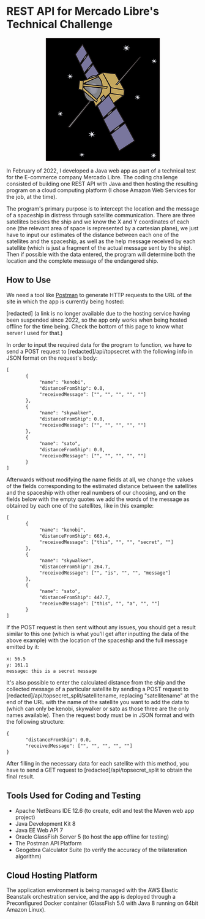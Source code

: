 # REST API for Mercado Libre's Technical Challenge

<p align="center">
  <img src="src/main/webapp/images/sat.png" alt=""/>
</p>

In February of 2022, I developed a Java web app as part of a technical test for the E-commerce company Mercado Libre. The coding challenge consisted of building one REST API with Java and then hosting the resulting program on a cloud computing platform (I chose Amazon Web Services for the job, at the time). 

The program's primary purpose is to intercept the location and the message of a spaceship in distress through satellite communication. There are three satellites besides the ship and we know the X and Y coordinates of each one (the relevant area of space is represented by a cartesian plane), we just have to input our estimates of the distance between each one of the satellites and the spaceship, as well as the help message received by each satellite (which is just a fragment of the actual message sent by the ship). Then if possible with the data entered, the program will determine both the location and the complete message of the endangered ship.

## How to Use

We need a tool like [Postman](https://www.postman.com/) to generate HTTP requests to the URL of the site in which the app is currently being hosted:

[redacted] (a link is no longer available due to the hosting service having been suspended since 2022, so the app only works when being hosted offline for the time being. Check the bottom of this page to know what server I used for that.) 

In order to input the required data for the program to function, we have to send a POST request to [redacted]/api/topsecret with the following info in JSON format on the request's body:


```
[
       {
            "name": "kenobi",
            "distanceFromShip": 0.0,
            "receivedMessage": ["", "", "", "", ""]
       },
       {
            "name": "skywalker",
            "distanceFromShip": 0.0,
            "receivedMessage": ["", "", "", "", ""]
       },
       {
            "name": "sato",
            "distanceFromShip": 0.0,
            "receivedMessage": ["", "", "", "", ""]
       }
]
```

Afterwards without modifying the name fields at all, we change the values of the fields corresponding to the estimated distance between the satellites and the spaceship with other real numbers of our choosing, and on the fields below with the empty quotes we add the words of the message as obtained by each one of the satellites, like in this example:

```
[
       {
            "name": "kenobi",
            "distanceFromShip": 663.4,
            "receivedMessage": ["this", "", "", "secret", ""]
       },
       {
            "name": "skywalker",
            "distanceFromShip": 264.7,
            "receivedMessage": ["", "is", "", "", "message"]
       },
       {
            "name": "sato",
            "distanceFromShip": 447.7,
            "receivedMessage": ["this", "", "a", "", ""]
       }
]
```

If the POST request is then sent without any issues, you should get a result similar to this one (which is what you'll get after inputting the data of the above example) with the location of the spaceship and the full message emitted by it:

```
x: 56.5
y: 161.1
message: this is a secret message 
```

It's also possible to enter the calculated distance from the ship and the collected message of a particular satellite by sending a POST request to [redacted]/api/topsecret_split/satellitename, replacing "satellitename" at the end of the URL with the name of the satellite you want to add the data to (which can only be kenobi, skywalker or sato as those three are the only names available). Then the request body must be in JSON format and with the following structure:

```
{
       "distanceFromShip": 0.0,
       "receivedMessage": ["", "", "", "", ""]
}
```

After filling in the necessary data for each satellite with this method, you have to send a GET request to [redacted]/api/topsecret_split to obtain the final result. 

## Tools Used for Coding and Testing

- Apache NetBeans IDE 12.6 (to create, edit and test the Maven web app project)
- Java Development Kit 8
- Java EE Web API 7
- Oracle GlassFish Server 5 (to host the app offline for testing)
- The Postman API Platform
- Geogebra Calculator Suite (to verify the accuracy of the trilateration algorithm)

## Cloud Hosting Platform

The application environment is being managed with the AWS Elastic Beanstalk orchestration service, and the app is deployed through a Preconfigured Docker container (GlassFish 5.0 with Java 8 running on 64bit Amazon Linux).
